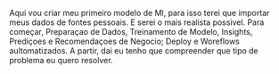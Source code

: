 Aqui vou criar meu primeiro modelo de Ml, para isso terei que importar meus dados de fontes pessoais. E serei o mais realista possivel.
Para começar, Preparaçao de Dados, Treinamento de Modelo, Insights, Prediçoes e Recomendaçoes de Negocio; Deploy e Woreflows aultomatizados.
A partir, dai eu tenho que compreender que tipo de problema eu quero resolver.
